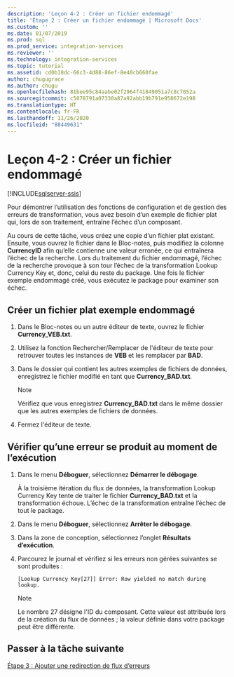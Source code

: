 ```yaml
---
description: 'Leçon 4-2 : Créer un fichier endommagé'
title: 'Étape 2 : Créer un fichier endommagé | Microsoft Docs'
ms.custom: ''
ms.date: 01/07/2019
ms.prod: sql
ms.prod_service: integration-services
ms.reviewer: ''
ms.technology: integration-services
ms.topic: tutorial
ms.assetid: cd0b18dc-66c3-4d88-86ef-8e40cb660fae
author: chugugrace
ms.author: chugu
ms.openlocfilehash: 81bee95c84aabe02f2964f41849051a7c8c7052a
ms.sourcegitcommit: c5078791a07330a87a92abb19b791e950672e198
ms.translationtype: HT
ms.contentlocale: fr-FR
ms.lasthandoff: 11/26/2020
ms.locfileid: "88449631"
---
```

# <a name="lesson-4-2-create-a-corrupted-file"></a>Leçon 4-2 : Créer un fichier endommagé

[!INCLUDE[sqlserver-ssis](../includes/applies-to-version/sqlserver-ssis.md)]



Pour démontrer l’utilisation des fonctions de configuration et de gestion des erreurs de transformation, vous avez besoin d’un exemple de fichier plat qui, lors de son traitement, entraîne l’échec d’un composant.  
  
Au cours de cette tâche, vous créez une copie d’un fichier plat existant. Ensuite, vous ouvrez le fichier dans le Bloc-notes, puis modifiez la colonne **CurrencyID** afin qu’elle contienne une valeur erronée, ce qui entraînera l’échec de la recherche. Lors du traitement du fichier endommagé, l’échec de la recherche provoque à son tour l’échec de la transformation Lookup Currency Key et, donc, celui du reste du package. Une fois le fichier exemple endommagé créé, vous exécutez le package pour examiner son échec.  
  
## <a name="create-a-corrupted-sample-flat-file"></a>Créer un fichier plat exemple endommagé  
  
1.  Dans le Bloc-notes ou un autre éditeur de texte, ouvrez le fichier **Currency_VEB.txt**.  
  
2.  Utilisez la fonction Rechercher/Remplacer de l'éditeur de texte pour retrouver toutes les instances de **VEB** et les remplacer par **BAD**.  
  
3.  Dans le dossier qui contient les autres exemples de fichiers de données, enregistrez le fichier modifié en tant que **Currency_BAD.txt**.  
  
    > [!NOTE]  
    > Vérifiez que vous enregistrez **Currency_BAD.txt** dans le même dossier que les autres exemples de fichiers de données.  
  
4.  Fermez l'éditeur de texte.  
  
## <a name="verify-that-an-error-occurs-during-run-time"></a>Vérifier qu’une erreur se produit au moment de l’exécution  
  
1.  Dans le menu **Déboguer**, sélectionnez **Démarrer le débogage**.  
  
    À la troisième itération du flux de données, la transformation Lookup Currency Key tente de traiter le fichier **Currency_BAD.txt** et la transformation échoue. L’échec de la transformation entraîne l’échec de tout le package.  
  
2.  Dans le menu **Déboguer**, sélectionnez **Arrêter le débogage**.  
  
3.  Dans la zone de conception, sélectionnez l’onglet **Résultats d’exécution**.  
  
4.  Parcourez le journal et vérifiez si les erreurs non gérées suivantes se sont produites :  
  
    ```
    [Lookup Currency Key[27]] Error: Row yielded no match during lookup.
    ```
  
    > [!NOTE]  
    > Le nombre 27 désigne l'ID du composant. Cette valeur est attribuée lors de la création du flux de données ; la valeur définie dans votre package peut être différente.  
  
## <a name="go-to-next-task"></a>Passer à la tâche suivante  
[Étape 3 : Ajouter une redirection de flux d’erreurs](../integration-services/lesson-4-3-adding-error-flow-redirection.md)  
  
  
  
